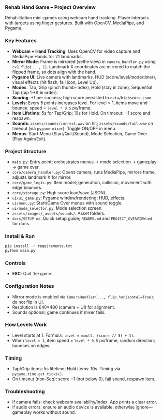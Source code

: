 ### Rehab Hand Game – Project Overview

Rehabilitation mini-games using webcam hand tracking. Player interacts with targets using finger gestures. Built with OpenCV, MediaPipe, and Pygame.

### Key Features

- **Webcam + Hand Tracking**: Uses OpenCV for video capture and MediaPipe Hands for 21 landmarks.
- **Mirror Mode**: Frame is mirrored (selfie view) in `camera_handler.py` using `cv2.flip(..., 1)`. Landmark X coordinates are mirrored to match the flipped frame, so dots align with the hand.
- **Pygame UI**: Live camera with landmarks, HUD (score/level/mode/timer), visual effects (hit flash, fail icon, Level Up).
- **Modes**: Tap, Grip (pinch thumb-index), Hold (stay in zone), Sequential Tap (tap 1→K in order).
- **Scoring**: +1 per success; high score persisted to `data/highscore.json`.
- **Levels**: Every 5 points increases level. For level > 1, items move and bounce; speed = `level * 0.5` px/frame.
- **Item Lifetime**: 5s for Tap/Grip; 10s for Hold. On timeout: −1 score and respawn.
- **Sounds**: `assets/sounds/correct.wav` on hit; `assets/sounds/fail.wav` on timeout (via `pygame.mixer`). Toggle ON/OFF in menu.
- **Menus**: Start Menu (Start/Quit/Sound), Mode Selection, Game Over (Play Again/Exit).

### Project Structure

- `main.py`: Entry point; orchestrates menus → mode selection → gameplay → game over.
- `core/camera_handler.py`: Opens camera, runs MediaPipe, mirrors frame, adjusts landmark X for mirror.
- `core/game_logic.py`: Item model; generation, collision, movement with edge bounces.
- `core/storage.py`: High score load/save (JSON).
- `ui/ui_game.py`: Pygame window/rendering; HUD, effects.
- `ui/menu.py`: Start/Game Over menus with sound toggle.
- `ui/mode_selector.py`: Mode selection screen.
- `assets/images/`, `assets/sounds/`: Asset folders.
- `docs/SETUP.md`: Quick setup guide; `README.md` and `PROJECT_OVERVIEW.md` for docs.

### Install & Run

```bash
pip install -r requirements.txt
python main.py
```

### Controls

- **ESC**: Quit the game.

### Configuration Notes

- Mirror mode is enabled via `CameraHandler(..., flip_horizontal=True)`; do not flip in UI.
- Resolution is 640×480 (camera + UI) for alignment.
- Sounds optional; game continues if mixer fails.

### How Levels Work

- Level starts at 1. Formula: `level = max(1, (score // 5) + 1)`.
- When `level > 1`, item speed = `level * 0.5` px/frame; random direction; bounces on edges.

### Timing

- Tap/Grip items: 5s lifetime; Hold items: 10s. Timing via `pygame.time.get_ticks()`.
- On timeout (non-Seq): score −1 (not below 0), fail sound, respawn item.

### Troubleshooting

- If camera fails: check webcam availability/index. App prints a clear error.
- If audio errors: ensure an audio device is available; otherwise ignore—gameplay works without sound.
